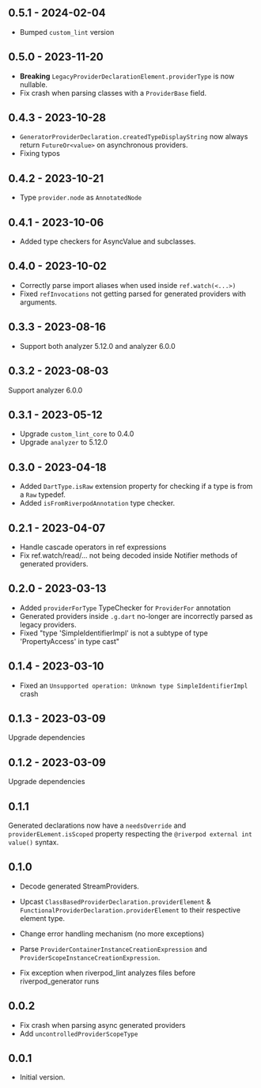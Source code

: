 ## 0.5.1 - 2024-02-04

- Bumped `custom_lint` version

## 0.5.0 - 2023-11-20

- **Breaking** `LegacyProviderDeclarationElement.providerType` is now nullable.
- Fix crash when parsing classes with a `ProviderBase` field.
 
## 0.4.3 - 2023-10-28

- `GeneratorProviderDeclaration.createdTypeDisplayString` now always
  return `FutureOr<value>` on asynchronous providers.
- Fixing typos

## 0.4.2 - 2023-10-21

- Type `provider.node` as `AnnotatedNode`

## 0.4.1 - 2023-10-06

- Added type checkers for AsyncValue and subclasses.

## 0.4.0 - 2023-10-02

- Correctly parse import aliases when used inside `ref.watch(<...>)`
- Fixed `refInvocations` not getting parsed for generated providers with arguments.

## 0.3.3 - 2023-08-16

- Support both analyzer 5.12.0 and analyzer 6.0.0

## 0.3.2 - 2023-08-03

Support analyzer 6.0.0

## 0.3.1 - 2023-05-12

- Upgrade `custom_lint_core` to 0.4.0
- Upgrade `analyzer` to 5.12.0

## 0.3.0 - 2023-04-18

- Added `DartType.isRaw` extension property for checking if a type is from a `Raw` typedef.
- Added `isFromRiverpodAnnotation` type checker.

## 0.2.1 - 2023-04-07

- Handle cascade operators in ref expressions
- Fix ref.watch/read/... not being decoded inside Notifier methods of generated providers.

## 0.2.0 - 2023-03-13

- Added `providerForType` TypeChecker for `ProviderFor` annotation
- Generated providers inside `.g.dart` no-longer are incorrectly parsed as legacy providers.
- Fixed "type 'SimpleIdentifierImpl' is not a subtype of type 'PropertyAccess' in type cast"

## 0.1.4 - 2023-03-10

- Fixed an `Unsupported operation: Unknown type SimpleIdentifierImpl` crash

## 0.1.3 - 2023-03-09

Upgrade dependencies

## 0.1.2 - 2023-03-09

Upgrade dependencies

## 0.1.1

Generated declarations now have a `needsOverride` and `providerELement.isScoped` property respecting
the `@riverpod external int value()` syntax.

## 0.1.0

- Decode generated StreamProviders.

- Upcast `ClassBasedProviderDeclaration.providerElement` &
  `FunctionalProviderDeclaration.providerElement` to their respective element type.

- Change error handling mechanism (no more exceptions)

- Parse `ProviderContainerInstanceCreationExpression` and `ProviderScopeInstanceCreationExpression`.

- Fix exception when riverpod_lint analyzes files before riverpod_generator runs

## 0.0.2

- Fix crash when parsing async generated providers
- Add `uncontrolledProviderScopeType`

## 0.0.1

- Initial version.
